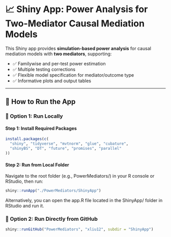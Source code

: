 # 📈 Shiny App: Power Analysis for Two-Mediator Causal Mediation Models

This Shiny app provides **simulation-based power analysis** for causal mediation models with **two mediators**, supporting:

-   ✅ Familywise and per-test power estimation
-   ✅ Multiple testing corrections
-   ✅ Flexible model specification for mediator/outcome type
-   ✅ Informative plots and output tables

------------------------------------------------------------------------

## 🚀 How to Run the App

### 🔹 Option 1: Run Locally

#### Step 1: Install Required Packages

``` r
install.packages(c(
  "shiny", "tidyverse", "mvtnorm", "glue", "cubature",
  "shinyBS", "DT", "future", "promises", "parallel"
))
```

#### Step 2: Run from Local Folder

Navigate to the root folder (e.g., PowerMediators/) in your R console or RStudio, then run:


``` r
shiny::runApp("./PowerMediators/ShinyApp")
```
Alternatively, you can open the app.R file located in the ShinyApp/ folder in RStudio and run it.


### 🔹 Option 2: Run Directly from GitHub

``` r
shiny::runGitHub("PowerMediators", "xliu12", subdir = "ShinyApp")
```
